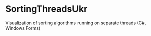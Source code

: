 # SortingThreadsUkr
Visualization of sorting algorithms running on separate threads (C#, Windows Forms) 
